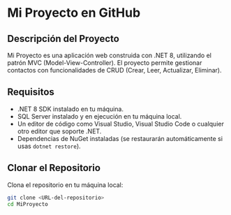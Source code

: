 # Mi Proyecto en GitHub

## Descripción del Proyecto
Mi Proyecto es una aplicación web construida con .NET 8, utilizando el patrón MVC (Model-View-Controller). El proyecto permite gestionar contactos con funcionalidades de CRUD (Crear, Leer, Actualizar, Eliminar).

## Requisitos
- .NET 8 SDK instalado en tu máquina.
- SQL Server instalado y en ejecución en tu máquina local.
- Un editor de código como Visual Studio, Visual Studio Code o cualquier otro editor que soporte .NET.
- Dependencias de NuGet instaladas (se restaurarán automáticamente si usas `dotnet restore`).

## Clonar el Repositorio
Clona el repositorio en tu máquina local:
```bash
git clone <URL-del-repositorio>
cd MiProyecto
